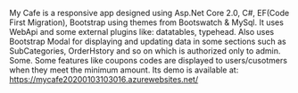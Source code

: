 My Cafe is a responsive app designed using Asp.Net Core 2.0, C#, EF(Code First Migration), Bootstrap using themes from Bootswatch & MySql.
It uses WebApi and some external plugins like: datatables, typehead. Also uses Bootstrap Modal for displaying and updating data in some
sections such as SubCategories, OrderHstory and so on which is authorized only to admin. Some. Some features like coupons codes 
are displayed to users/cusotmers when they meet the minimum amount.
Its demo is available at: https://mycafe20200103103016.azurewebsites.net/

